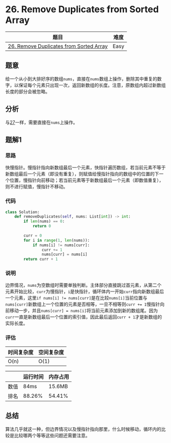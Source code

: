# 26. Remove Duplicates from Sorted Array

| 题目 | 难度 |
| ---- | ---- |
| [26. Remove Duplicates from Sorted Array](https://leetcode.com/problems/remove-duplicates-from-sorted-array/) | Easy |

## 题意

给一个从小到大排好序的数组`nums`，直接在`nums`数组上操作，删除其中重复的数字，以保证每个元素只出现一次，返回新数组的长度。注意，原数组内超过新数组长度的部分会被忽略。

## 分析

与[27](27.md)一样，需要直接在`nums`上操作。

## 题解1

### 思路

快慢指针。慢指针指向新数组最后一个元素，快指针遍历数组，若当前元素不等于新数组最后一个元素（即没有重复），则赋值给慢指针指向的数组中的位置的下一个位置，慢指针向前移动；若当前元素等于新数组最后一个元素（即数值重复），则不进行赋值，慢指针不移动。

### 代码

```python
class Solution:
    def removeDuplicates(self, nums: List[int]) -> int:
        if len(nums) == 0:
            return 0
        
        curr = 0
        for i in range(1, len(nums)):
            if nums[i] != nums[curr]:
                curr += 1
                nums[curr] = nums[i]
        return curr + 1
```

### 说明

边界情况，`nums`为空数组时需要单独判断。主体部分直接跳过首元素，从第二个元素开始比较，`curr`为慢指针，`i`是快指针，循环体内一开始`curr`指向新数组最后一个元素，这里`if nums[i] != nums[curr]`是在比较`nums[i]`当前位置与`nums[curr]`新数组上一个位置的元素是否相等，一旦不相等则`curr += 1`慢指针向前移动一步，并且`nums[curr] = nums[i]`将当前元素添加到新的数组尾。因为`curr`一直是新数组最后一个位置的索引值，因此最后返回`curr + 1`才是新数组的实际长度。

### 评估

| 时间复杂度 | 空间复杂度 |
| ---- | ---- |
| O(n) | O(1) |

| | 运行时间 | 内存占用 |
| ---- | ---- | ---- |
| 数值 | 84ms | 15.6MB |
| 排名 | 88.26% | 54.41% |

## 总结

算法几乎就这一种，但边界情况以及慢指针指向那里，什么时候移动，循环内的比较是比较哪两个等等这些问题还需要注意。
